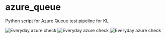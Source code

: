 # azure_queue
Python script for Azure Queue test pipeline for KL

![Everyday azure check](https://github.com/serglit72/azure_queue/workflows/Everyday%20azure%20check/badge.svg)
![Everyday azure check](https://github.com/serglit72/azure_queue/workflows/Everyday%20azure%20check/badge.svg?event=schedule)
![Everyday azure check](https://github.com/serglit72/azure_queue/workflows/Everyday%20azure%20check/badge.svg?event=status)
